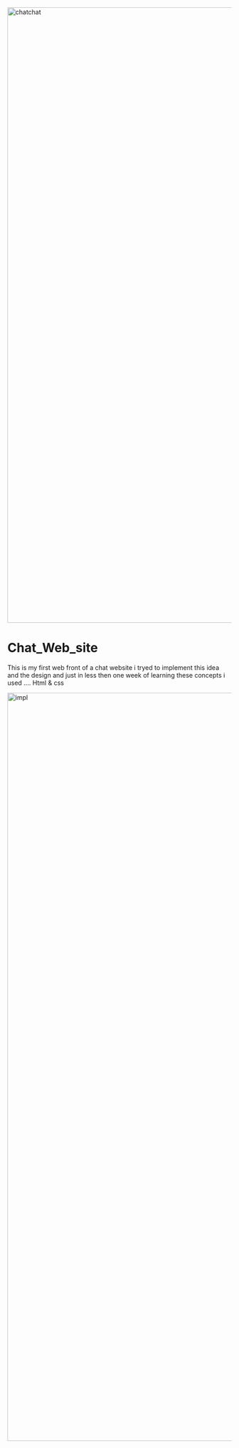 <img width="1382" alt="chatchat" src="https://github.com/Mohammedmaghri/Chat_Web_site/assets/135870538/59201d3a-c804-4bd1-9e07-dd3b98d34e08">


# Chat_Web_site
This is  my first  web front   of a chat website  i tryed to implement this idea and the design and just in less then one week of learning these concepts i used .... Html &amp; css


<img width="1680" alt="impl" src="https://github.com/Mohammedmaghri/Chat_Web_site/assets/135870538/02d59f5e-d66a-40d4-96eb-53f3e1c79ab0">
